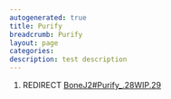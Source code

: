 ```yaml
---
autogenerated: true
title: Purify
breadcrumb: Purify
layout: page
categories: 
description: test description
---
```


1.  REDIRECT [BoneJ2\#Purify\_.28WIP.29](BoneJ2#Purify_.28WIP.29 "wikilink")
